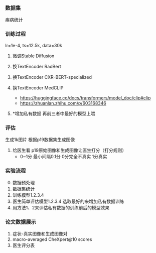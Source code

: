 ### 数据集
疾病统计

### 训练过程
lr=1e-4, ts=12.5k, data=30k
1. 微调Stable Diffusion
2. 换TextEncoder RadBert
3. 换TextEncoder CXR-BERT-specialized
4. 换TextEncoder MedCLIP
    - https://huggingface.co/docs/transformers/model_doc/clip#clip
    - https://zhuanlan.zhihu.com/p/603168346

5. *增加私有数据 再前三者中最好的模型上喂




### 评估
生成1k图片 根据p19数据集生成图像
1. 给医生看 p19原始图像和生成图像让医生打分（打分规则）
    - 0~1分 最小间隔0.1分 0分完全不真实 1分真实
<!-- 2. densenet121  AUC ACCURACY F1-SCORE -->


### 实验流程
0. 数据预处理
1. 数据集统计
2. 训练模型1.2.3.4
3. 医生简单评估模型1.2.3.4 选取最好的来增加私有数据训练
4. 用方法1、2来评估私有数据的训练前后的模型效果


### 论文数据展示
1. 症状-真实图像和生成图像对
2. macro-averaged CheXpert@10 scores
3. 医生评分表